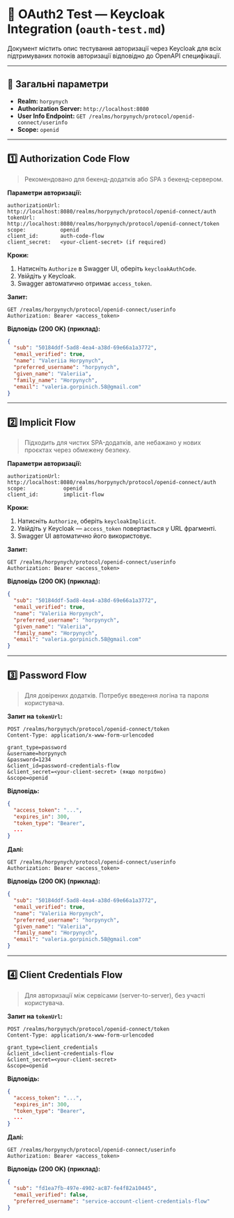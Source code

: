 # 🔐 OAuth2 Test — Keycloak Integration (`oauth-test.md`)

Документ містить опис тестування авторизації через Keycloak для всіх підтримуваних потоків авторизації відповідно до OpenAPI специфікації.

---

## 📌 Загальні параметри

- **Realm:** `horpynych`
- **Authorization Server:** `http://localhost:8080`
- **User Info Endpoint:** `GET /realms/horpynych/protocol/openid-connect/userinfo`
- **Scope:** `openid`

---

## 1️⃣ Authorization Code Flow

> Рекомендовано для бекенд-додатків або SPA з бекенд-сервером.

**Параметри авторизації:**

```
authorizationUrl: http://localhost:8080/realms/horpynych/protocol/openid-connect/auth
tokenUrl:        http://localhost:8080/realms/horpynych/protocol/openid-connect/token
scope:           openid
client_id:       auth-code-flow
client_secret:   <your-client-secret> (if required)
```

**Кроки:**

1. Натисніть `Authorize` в Swagger UI, оберіть `keycloakAuthCode`.
2. Увійдіть у Keycloak.
3. Swagger автоматично отримає `access_token`.

**Запит:**

```
GET /realms/horpynych/protocol/openid-connect/userinfo
Authorization: Bearer <access_token>
```

**Відповідь (200 OK) (приклад):**
```json
{
  "sub": "50184ddf-5ad8-4ea4-a38d-69e66a1a3772",
  "email_verified": true,
  "name": "Valeriia Horpynych",
  "preferred_username": "horpynych",
  "given_name": "Valeriia",
  "family_name": "Horpynych",
  "email": "valeria.gorpinich.58@gmail.com"
}
```

---

## 2️⃣ Implicit Flow

> Підходить для чистих SPA-додатків, але небажано у нових проєктах через обмежену безпеку.

**Параметри авторизації:**

```
authorizationUrl: http://localhost:8080/realms/horpynych/protocol/openid-connect/auth
scope:            openid
client_id:        implicit-flow
```

**Кроки:**

1. Натисніть `Authorize`, оберіть `keycloakImplicit`.
2. Увійдіть у Keycloak — `access_token` повертається у URL фрагменті.
3. Swagger UI автоматично його використовує.

**Запит:**

```
GET /realms/horpynych/protocol/openid-connect/userinfo
Authorization: Bearer <access_token>
```

**Відповідь (200 OK) (приклад):**
```json
{
  "sub": "50184ddf-5ad8-4ea4-a38d-69e66a1a3772",
  "email_verified": true,
  "name": "Valeriia Horpynych",
  "preferred_username": "horpynych",
  "given_name": "Valeriia",
  "family_name": "Horpynych",
  "email": "valeria.gorpinich.58@gmail.com"
}
```

---

## 3️⃣ Password Flow

> Для довірених додатків. Потребує введення логіна та пароля користувача.

**Запит на `tokenUrl`:**

```http
POST /realms/horpynych/protocol/openid-connect/token
Content-Type: application/x-www-form-urlencoded

grant_type=password
&username=horpynych
&password=1234
&client_id=password-credentials-flow
&client_secret=<your-client-secret> (якщо потрібно)
&scope=openid
```

**Відповідь:**
```json
{
  "access_token": "...",
  "expires_in": 300,
  "token_type": "Bearer",
  ...
}
```

**Далі:**

```http
GET /realms/horpynych/protocol/openid-connect/userinfo
Authorization: Bearer <access_token>
```

**Відповідь (200 OK) (приклад):**
```json
{
  "sub": "50184ddf-5ad8-4ea4-a38d-69e66a1a3772",
  "email_verified": true,
  "name": "Valeriia Horpynych",
  "preferred_username": "horpynych",
  "given_name": "Valeriia",
  "family_name": "Horpynych",
  "email": "valeria.gorpinich.58@gmail.com"
}
```

---

## 4️⃣ Client Credentials Flow

> Для авторизації між сервісами (server-to-server), без участі користувача.

**Запит на `tokenUrl`:**

```http
POST /realms/horpynych/protocol/openid-connect/token
Content-Type: application/x-www-form-urlencoded

grant_type=client_credentials
&client_id=client-credentials-flow
&client_secret=<your-client-secret>
&scope=openid
```

**Відповідь:**
```json
{
  "access_token": "...",
  "expires_in": 300,
  "token_type": "Bearer",
  ...
}
```

**Далі:**

```http
GET /realms/horpynych/protocol/openid-connect/userinfo
Authorization: Bearer <access_token>
```

**Відповідь (200 OK) (приклад):**
```json
{
  "sub": "fd1ea7fb-497e-4902-ac87-fe4f82a10445",
  "email_verified": false,
  "preferred_username": "service-account-client-credentials-flow"
}
```

